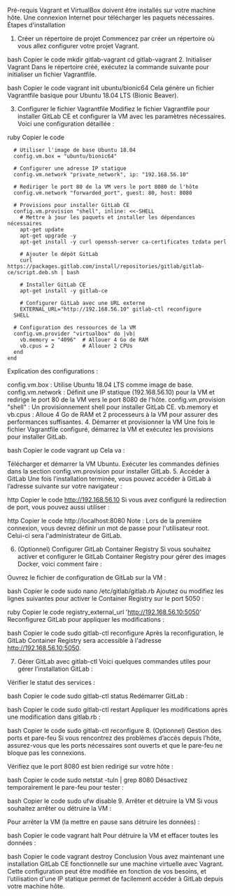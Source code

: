 Pré-requis
Vagrant et VirtualBox doivent être installés sur votre machine hôte.
Une connexion Internet pour télécharger les paquets nécessaires.
Étapes d'installation

1. Créer un répertoire de projet
Commencez par créer un répertoire où vous allez configurer votre projet Vagrant.

bash
Copier le code
mkdir gitlab-vagrant
cd gitlab-vagrant
2. Initialiser Vagrant
Dans le répertoire créé, exécutez la commande suivante pour initialiser un fichier Vagrantfile.

bash
Copier le code
vagrant init ubuntu/bionic64
Cela génère un fichier Vagrantfile basique pour Ubuntu 18.04 LTS (Bionic Beaver).

3. Configurer le fichier Vagrantfile
Modifiez le fichier Vagrantfile pour installer GitLab CE et configurer la VM avec les paramètres nécessaires. Voici une configuration détaillée :

ruby
Copier le code

```Vagrant.configure("2") do |config|
  # Utiliser l'image de base Ubuntu 18.04
  config.vm.box = "ubuntu/bionic64"

  # Configurer une adresse IP statique
  config.vm.network "private_network", ip: "192.168.56.10"

  # Rediriger le port 80 de la VM vers le port 8080 de l'hôte
  config.vm.network "forwarded_port", guest: 80, host: 8080

  # Provisions pour installer GitLab CE
  config.vm.provision "shell", inline: <<-SHELL
    # Mettre à jour les paquets et installer les dépendances nécessaires
    apt-get update
    apt-get upgrade -y
    apt-get install -y curl openssh-server ca-certificates tzdata perl

    # Ajouter le dépôt GitLab
    curl https://packages.gitlab.com/install/repositories/gitlab/gitlab-ce/script.deb.sh | bash

    # Installer GitLab CE
    apt-get install -y gitlab-ce

    # Configurer GitLab avec une URL externe
    EXTERNAL_URL="http://192.168.56.10" gitlab-ctl reconfigure
  SHELL

  # Configuration des ressources de la VM
  config.vm.provider "virtualbox" do |vb|
    vb.memory = "4096"  # Allouer 4 Go de RAM
    vb.cpus = 2         # Allouer 2 CPUs
  end
end
```


Explication des configurations :

config.vm.box : Utilise Ubuntu 18.04 LTS comme image de base.
config.vm.network : Définit une IP statique (192.168.56.10) pour la VM et redirige le port 80 de la VM vers le port 8080 de l'hôte.
config.vm.provision "shell" : Un provisionnement shell pour installer GitLab CE.
vb.memory et vb.cpus : Alloue 4 Go de RAM et 2 processeurs à la VM pour assurer des performances suffisantes.
4. Démarrer et provisionner la VM
Une fois le fichier Vagrantfile configuré, démarrez la VM et exécutez les provisions pour installer GitLab.

bash
Copier le code
vagrant up
Cela va :

Télécharger et démarrer la VM Ubuntu.
Exécuter les commandes définies dans la section config.vm.provision pour installer GitLab.
5. Accéder à GitLab
Une fois l’installation terminée, vous pouvez accéder à GitLab à l’adresse suivante sur votre navigateur :

http
Copier le code
http://192.168.56.10
Si vous avez configuré la redirection de port, vous pouvez aussi utiliser :

http
Copier le code
http://localhost:8080
Note : Lors de la première connexion, vous devrez définir un mot de passe pour l'utilisateur root. Celui-ci sera l'administrateur de GitLab.

6. (Optionnel) Configurer GitLab Container Registry
Si vous souhaitez activer et configurer le GitLab Container Registry pour gérer des images Docker, voici comment faire :

Ouvrez le fichier de configuration de GitLab sur la VM :

bash
Copier le code
sudo nano /etc/gitlab/gitlab.rb
Ajoutez ou modifiez les lignes suivantes pour activer le Container Registry sur le port 5050 :

ruby
Copier le code
registry_external_url 'http://192.168.56.10:5050'
Reconfigurez GitLab pour appliquer les modifications :

bash
Copier le code
sudo gitlab-ctl reconfigure
Après la reconfiguration, le GitLab Container Registry sera accessible à l'adresse http://192.168.56.10:5050.

7. Gérer GitLab avec gitlab-ctl
Voici quelques commandes utiles pour gérer l’installation GitLab :

Vérifier le statut des services :

bash
Copier le code
sudo gitlab-ctl status
Redémarrer GitLab :

bash
Copier le code
sudo gitlab-ctl restart
Appliquer les modifications après une modification dans gitlab.rb :

bash
Copier le code
sudo gitlab-ctl reconfigure
8. (Optionnel) Gestion des ports et pare-feu
Si vous rencontrez des problèmes d’accès depuis l’hôte, assurez-vous que les ports nécessaires sont ouverts et que le pare-feu ne bloque pas les connexions.

Vérifiez que le port 8080 est bien redirigé sur votre hôte :

bash
Copier le code
sudo netstat -tuln | grep 8080
Désactivez temporairement le pare-feu pour tester :

bash
Copier le code
sudo ufw disable
9. Arrêter et détruire la VM
Si vous souhaitez arrêter ou détruire la VM :

Pour arrêter la VM (la mettre en pause sans détruire les données) :

bash
Copier le code
vagrant halt
Pour détruire la VM et effacer toutes les données :

bash
Copier le code
vagrant destroy
Conclusion
Vous avez maintenant une installation GitLab CE fonctionnelle sur une machine virtuelle avec Vagrant. Cette configuration peut être modifiée en fonction de vos besoins, et l’utilisation d'une IP statique permet de facilement accéder à GitLab depuis votre machine hôte.

